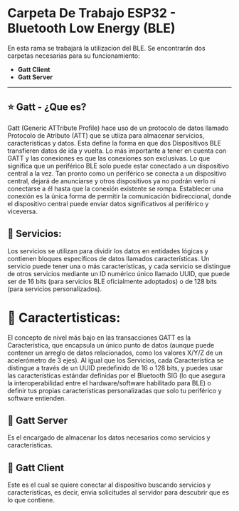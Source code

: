 # Carpeta De Trabajo ESP32 - Bluetooth Low Energy (BLE)
En esta rama se trabajará la utilizacion del BLE.
Se encontrarán dos carpetas necesarias para su funcionamiento:
  - **Gatt Client**
  - **Gatt Server** 
------------------------------------------------
## ⭐ Gatt - ¿Que es?
Gatt (Generic ATTribute Profile) hace uso de un protocolo de datos llamado Protocolo de Atributo (ATT) que se utiiza para almacenar servicios, caracteristicas y datos. Esta define la forma en que dos Dispositivos BLE transfieren datos de ida y vuelta. Lo más importante a tener en cuenta con GATT y las conexiones es que las conexiones son exclusivas. Lo que significa que un periférico BLE solo puede estar conectado a un dispositivo central a la vez. Tan pronto como un periférico se conecta a un dispositivo central, dejará de anunciarse y otros dispositivos ya no podrán verlo ni conectarse a él hasta que la conexión existente se rompa.
Establecer una conexión es la única forma de permitir la comunicación bidireccional, donde el dispositivo central puede enviar datos significativos al periférico y viceversa.

## 🔗 Servicios:
Los servicios se utilizan para dividir los datos en entidades lógicas y contienen bloques específicos de datos llamados características. Un servicio puede tener una o más características, y cada servicio se distingue de otros servicios mediante un ID numérico único llamado UUID, que puede ser de 16 bits (para servicios BLE oficialmente adoptados) o de 128 bits (para servicios personalizados).

# 🔗 Caractertisticas:
El concepto de nivel más bajo en las transacciones GATT es la Característica, que encapsula un único punto de datos (aunque puede contener un arreglo de datos relacionados, como los valores X/Y/Z de un acelerómetro de 3 ejes). Al igual que los Servicios, cada Característica se distingue a través de un UUID predefinido de 16 o 128 bits, y puedes usar las características estándar definidas por el Bluetooth SIG (lo que asegura la interoperabilidad entre el hardware/software habilitado para BLE) o definir tus propias características personalizadas que solo tu periférico y software entienden.

## 📌 Gatt Server
Es el encargado de almacenar los datos necesarios como servicios y caracteristicas.

## 📌 Gatt Client
Este es el cual se quiere conectar al dispositivo buscando servicios y caracteristicas, es decir, envia solicitudes al servidor para descubrir que es lo que contiene.